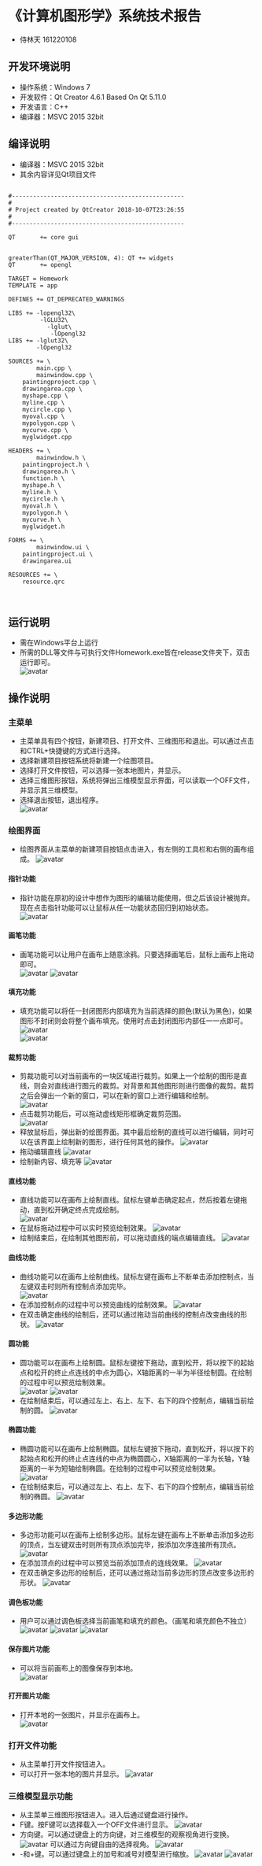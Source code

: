 # 《计算机图形学》系统技术报告
* 侍林天 161220108
## 开发环境说明
* 操作系统：Windows 7
* 开发软件：Qt Creator 4.6.1 Based On Qt 5.11.0
* 开发语言：C++
* 编译器：MSVC 2015 32bit
## 编译说明
* 编译器：MSVC 2015 32bit
* 其余内容详见Qt项目文件
<pre>
<code>
#-------------------------------------------------
#
# Project created by QtCreator 2018-10-07T23:26:55
#
#-------------------------------------------------

QT       += core gui


greaterThan(QT_MAJOR_VERSION, 4): QT += widgets
QT       += opengl

TARGET = Homework
TEMPLATE = app

DEFINES += QT_DEPRECATED_WARNINGS

LIBS += -lopengl32\
         -lGLU32\
           -lglut\
            -lOpengl32
LIBS += -lglut32\
        -lOpengl32

SOURCES += \
        main.cpp \
        mainwindow.cpp \
    paintingproject.cpp \
    drawingarea.cpp \
    myshape.cpp \
    myline.cpp \
    mycircle.cpp \
    myoval.cpp \
    mypolygon.cpp \
    mycurve.cpp \
    myglwidget.cpp

HEADERS += \
        mainwindow.h \
    paintingproject.h \
    drawingarea.h \
    function.h \
    myshape.h \
    myline.h \
    mycircle.h \
    myoval.h \
    mypolygon.h \
    mycurve.h \
    myglwidget.h

FORMS += \
        mainwindow.ui \
    paintingproject.ui \
    drawingarea.ui

RESOURCES += \
    resource.qrc

</code>
</pre>
## 运行说明
* 需在Windows平台上运行
* 所需的DLL等文件与可执行文件Homework.exe皆在release文件夹下，双击运行即可。   
![avatar]("r.png")
## 操作说明
### 主菜单
* 主菜单具有四个按钮，新建项目、打开文件、三维图形和退出。可以通过点击和CTRL+快捷键的方式进行选择。
* 选择新建项目按钮系统将新建一个绘图项目。
* 选择打开文件按钮，可以选择一张本地图片，并显示。
* 选择三维图形按钮，系统将弹出三维模型显示界面，可以读取一个OFF文件，并显示其三维模型。
* 选择退出按钮，退出程序。  
![avatar]("mainwindow1.png")
### 绘图界面
* 绘图界面从主菜单的新建项目按钮点击进入，有左侧的工具栏和右侧的画布组成。
![avatar]("paint.png")
#### 指针功能 
* 指针功能在原初的设计中想作为图形的编辑功能使用，但之后该设计被抛弃。现在点击指针功能可以让鼠标从任一功能状态回归到初始状态。  
![avatar]("edit.png") 
#### 画笔功能
* 画笔功能可以让用户在画布上随意涂鸦。只要选择画笔后，鼠标上画布上拖动即可。  
![avatar]("Pen.png")
![avatar]("paint1.png")
#### 填充功能  
* 填充功能可以将任一封闭图形内部填充为当前选择的颜色(默认为黑色)，如果图形不封闭则会将整个画布填充。使用时点击封闭图形内部任一一点即可。  
![avatar]("fill.png")  
![avatar]("paint2.png")
#### 裁剪功能
* 剪裁功能可以对当前画布的一块区域进行裁剪。如果上一个绘制的图形是直线，则会对直线进行图元的裁剪。对背景和其他图形则进行图像的裁剪。裁剪之后会弹出一个新的窗口，可以在新的窗口上进行编辑和绘制。  
![avatar]("tailor.png")
* 点击裁剪功能后，可以拖动虚线矩形框确定裁剪范围。  
![avatar]("paint5.png")
* 释放鼠标后，弹出新的绘图界面。其中最后绘制的直线可以进行编辑，同时可以在该界面上绘制新的图形，进行任何其他的操作。
![avatar]("paint6.png")
* 拖动编辑直线
![avatar]("paint7.png")
* 绘制新内容、填充等
![avatar]("paint8.png")
#### 直线功能
* 直线功能可以在画布上绘制直线。鼠标左键单击确定起点，然后按着左键拖动，直到松开确定终点完成绘制。  
![avatar]("Line.png")
* 在鼠标拖动过程中可以实时预览绘制效果。
![avatar]("line1.png")
* 绘制结束后，在绘制其他图形前，可以拖动直线的端点编辑直线。
![avatar]("line2.png")
#### 曲线功能
* 曲线功能可以在画布上绘制曲线。鼠标左键在画布上不断单击添加控制点，当左键双击时则所有控制点添加完毕。  
![avatar]("Curve.png")
* 在添加控制点的过程中可以预览曲线的绘制效果。
![avatar]("curve1.png")
* 在双击确定曲线的绘制后，还可以通过拖动当前曲线的控制点改变曲线的形状。
![avatar]("curve2.png")
#### 圆功能
* 圆功能可以在画布上绘制圆。鼠标左键按下拖动，直到松开，将以按下的起始点和松开的终止点连线的中点为圆心，X轴距离的一半为半径绘制圆。在绘制的过程中可以预览绘制效果。  
![avatar]("Circle.png")
![avatar]("circle1.png")
* 在绘制结束后，可以通过左上、右上、左下、右下的四个控制点，编辑当前绘制的圆。
![avatar]("circle2.png")
#### 椭圆功能
* 椭圆功能可以在画布上绘制椭圆。鼠标左键按下拖动，直到松开，将以按下的起始点和松开的终止点连线的中点为椭圆圆心，X轴距离的一半为长轴，Y轴距离的一半为短轴绘制椭圆。在绘制的过程中可以预览绘制效果。  
![avatar]("Oval.png")
* 在绘制结束后，可以通过左上、右上、左下、右下的四个控制点，编辑当前绘制的椭圆。
![avatar]("oval1.png")
#### 多边形功能
* 多边形功能可以在画布上绘制多边形。鼠标左键在画布上不断单击添加多边形的顶点，当左键双击时则所有顶点添加完毕，按添加次序连接所有顶点。  
![avatar]("poly.png")
* 在添加顶点的过程中可以预览当前添加顶点的连线效果。
![avatar]("poly1.png")
* 在双击确定多边形的绘制后，还可以通过拖动当前多边形的顶点改变多边形的形状。
![avatar]("poly2.png")
#### 调色板功能
* 用户可以通过调色板选择当前画笔和填充的颜色。（画笔和填充颜色不独立）  
![avatar]("color.png")
![avatar]("color1.png")
![avatar]("color2.png")
#### 保存图片功能
* 可以将当前画布上的图像保存到本地。  
![avatar]("Save.png")
#### 打开图片功能
* 打开本地的一张图片，并显示在画布上。  
![avatar]("OpenFile.png")
### 打开文件功能
* 从主菜单打开文件按钮进入。
* 可以打开一张本地的图片并显示。
![avatar]("file.png")
### 三维模型显示功能
* 从主菜单三维图形按钮进入。进入后通过键盘进行操作。
* F键。按F键可以选择载入一个OFF文件进行显示。
![avatar]("3d.png")
* 方向键。可以通过键盘上的方向键，对三维模型的观察视角进行变换。
![avatar]("3d1.png")
可以通过方向键自由的选择视角。
![avatar]("3d2.png")
* -和+键。可以通过键盘上的加号和减号对模型进行缩放。
![avatar]("3d3.png")
![avatar]("3d4.png")